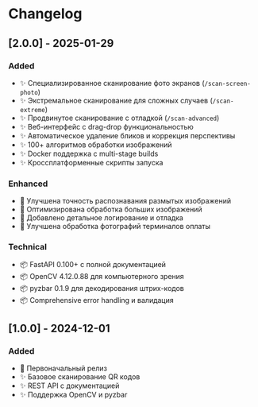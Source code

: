 # Changelog

## [2.0.0] - 2025-01-29

### Added
- ✨ Специализированное сканирование фото экранов (`/scan-screen-photo`)
- ✨ Экстремальное сканирование для сложных случаев (`/scan-extreme`)
- ✨ Продвинутое сканирование с отладкой (`/scan-advanced`)
- ✨ Веб-интерфейс с drag-drop функциональностью
- ✨ Автоматическое удаление бликов и коррекция перспективы
- ✨ 100+ алгоритмов обработки изображений
- ✨ Docker поддержка с multi-stage builds
- ✨ Кроссплатформенные скрипты запуска

### Enhanced
- 🔧 Улучшена точность распознавания размытых изображений
- 🔧 Оптимизирована обработка больших изображений
- 🔧 Добавлено детальное логирование и отладка
- 🔧 Улучшена обработка фотографий терминалов оплаты

### Technical
- 📦 FastAPI 0.100+ с полной документацией
- 📦 OpenCV 4.12.0.88 для компьютерного зрения
- 📦 pyzbar 0.1.9 для декодирования штрих-кодов
- 📦 Comprehensive error handling и валидация

## [1.0.0] - 2024-12-01

### Added
- 🎉 Первоначальный релиз
- ✨ Базовое сканирование QR кодов
- ✨ REST API с документацией
- ✨ Поддержка OpenCV и pyzbar
